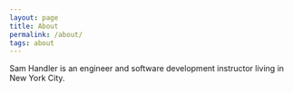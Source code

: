 ```yaml
---
layout: page
title: About
permalink: /about/
tags: about
---
```


Sam Handler is an engineer and software development instructor living in New York City.
